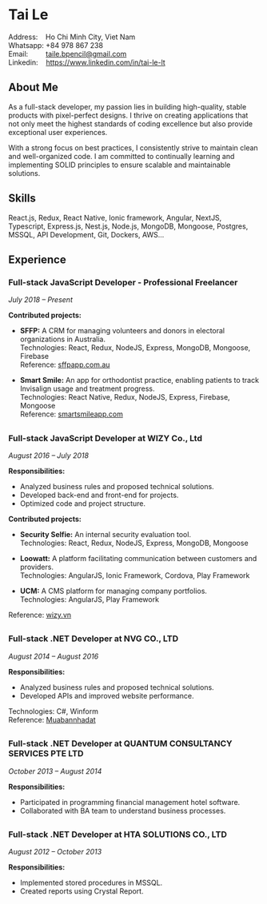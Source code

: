 # Tai Le

Address:  &nbsp;&nbsp;&nbsp;Ho Chi Minh City, Viet Nam  
Whatsapp: +84 978 867 238  
Email:&nbsp;&nbsp;&nbsp;&nbsp;&nbsp;&nbsp;&nbsp;&nbsp;&nbsp;taile.bpencil@gmail.com  
Linkedin: &nbsp;&nbsp; https://www.linkedin.com/in/tai-le-lt

## About Me

As a full-stack developer, my passion lies in building high-quality, stable products with pixel-perfect designs. I thrive on creating applications that not only meet the highest standards of coding excellence but also provide exceptional user experiences.

With a strong focus on best practices, I consistently strive to maintain clean and well-organized code. I am committed to continually learning and implementing SOLID principles to ensure scalable and maintainable solutions.

## Skills
React.js, Redux, React Native, Ionic framework, Angular, NextJS, Typescript, Express.js, Nest.js, Node.js, MongoDB, Mongoose, Postgres, MSSQL, API Development, Git, Dockers, AWS...

## Experience

### Full-stack JavaScript Developer - Professional Freelancer
*July 2018 – Present*

**Contributed projects:**
- **SFFP:** A CRM for managing volunteers and donors in electoral organizations in Australia.  
  Technologies: React, Redux, NodeJS, Express, MongoDB, Mongoose, Firebase  
  Reference: [sffpapp.com.au](https://www.sffpapp.com.au)

- **Smart Smile:** An app for orthodontist practice, enabling patients to track Invisalign usage and treatment progress.  
  Technologies: React Native, Redux, NodeJS, Express, Firebase, Mongoose  
  Reference: [smartsmileapp.com](https://www.smartsmileapp.com)

## 

### Full-stack JavaScript Developer at WIZY Co., Ltd
*August 2016 – July 2018*

**Responsibilities:**
- Analyzed business rules and proposed technical solutions.
- Developed back-end and front-end for projects.
- Optimized code and project structure.

**Contributed projects:**
- **Security Selfie:** An internal security evaluation tool.  
  Technologies: React, Redux, NodeJS, Express, MongoDB, Mongoose

- **Loowatt:** A platform facilitating communication between customers and providers.  
  Technologies: AngularJS, Ionic Framework, Cordova, Play Framework

- **UCM:** A CMS platform for managing company portfolios.  
  Technologies: AngularJS, Play Framework

Reference: [wizy.vn](https://www.wizy.vn)

## 

### Full-stack .NET Developer at NVG CO., LTD
*August 2014 – August 2016*

**Responsibilities:**
- Analyzed business rules and proposed technical solutions.
- Developed APIs and improved website performance.

Technologies: C#, Winform  
Reference: [Muabannhadat](https://www.muabannhadat)

## 

### Full-stack .NET Developer at QUANTUM CONSULTANCY SERVICES PTE LTD
*October 2013 – August 2014*

**Responsibilities:**
- Participated in programming financial management hotel software.
- Collaborated with BA team to understand business processes.

## 

### Full-stack .NET Developer at HTA SOLUTIONS CO., LTD
*August 2012 – October 2013*

**Responsibilities:**
- Implemented stored procedures in MSSQL.
- Created reports using Crystal Report.

